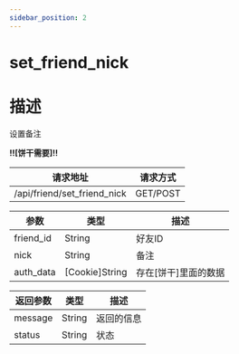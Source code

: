 ```yaml
---
sidebar_position: 2
---
```


# set_friend_nick

# 描述

设置备注

**!!\[饼干需要\]!!**

| 请求地址                        | 请求方式     |
|-----------------------------|----------|
| /api/friend/set_friend_nick | GET/POST |

| 参数        | 类型               | 描述            |
|-----------|------------------|---------------|
| friend_id | String           | 好友ID          |
| nick      | String           | 备注            |
| auth_data | \[Cookie\]String | 存在\[饼干\]里面的数据 |

| 返回参数    | 类型     | 描述    |
|---------|--------|-------|
| message | String | 返回的信息 |
| status  | String | 状态    |
